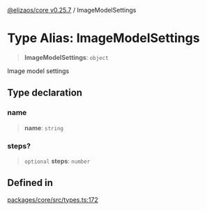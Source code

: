 [@elizaos/core v0.25.7](../index.md) / ImageModelSettings

# Type Alias: ImageModelSettings

> **ImageModelSettings**: `object`

Image model settings

## Type declaration

### name

> **name**: `string`

### steps?

> `optional` **steps**: `number`

## Defined in

[packages/core/src/types.ts:172](https://github.com/elizaOS/eliza/blob/main/packages/core/src/types.ts#L172)
